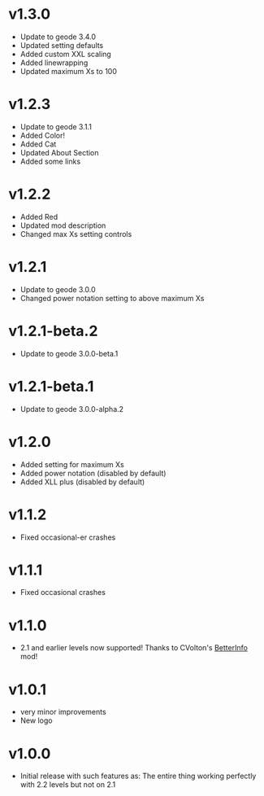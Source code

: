 # v1.3.0
* Update to geode 3.4.0
* Updated setting defaults
* Added custom XXL scaling
* Added linewrapping
* Updated maximum Xs to 100

# v1.2.3
* Update to geode 3.1.1
* Added Color!
* Added Cat
* Updated About Section
* Added some links

# v1.2.2
* Added Red
* Updated mod description
* Changed max Xs setting controls

# v1.2.1
* Update to geode 3.0.0
* Changed power notation setting to above maximum Xs

# v1.2.1-beta.2
* Update to geode 3.0.0-beta.1

# v1.2.1-beta.1
* Update to geode 3.0.0-alpha.2

# v1.2.0
* Added setting for maximum Xs
* Added power notation (disabled by default)
* Added XLL plus (disabled by default)

# v1.1.2
* Fixed occasional-er crashes

# v1.1.1
* Fixed occasional crashes

# v1.1.0
* 2.1 and earlier levels now supported! Thanks to CVolton's [BetterInfo](https://github.com/Cvolton/betterinfo-geode/) mod!

# v1.0.1
* very minor improvements
* New logo

# v1.0.0
* Initial release with such features as: The entire thing working perfectly with 2.2 levels but not on 2.1